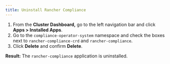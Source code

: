```yaml
---
title: Uninstall Rancher Compliance
---
```


<head>
  <link rel="canonical" href="https://ranchermanager.docs.rancher.com/how-to-guides/advanced-user-guides/compliance-scan-guides/uninstall-rancher-compliance"/>
</head>

1. From the **Cluster Dashboard,** go to the left navigation bar and click **Apps > Installed Apps**.
1. Go to the `compliance-operator-system` namespace and check the boxes next to `rancher-compliance-crd` and `rancher-compliance`.
1. Click **Delete** and confirm **Delete**.

**Result:** The `rancher-compliance` application is uninstalled.